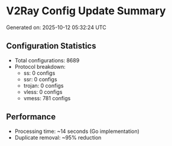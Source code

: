 # V2Ray Config Update Summary
Generated on: 2025-10-12 05:32:24 UTC

## Configuration Statistics
- Total configurations: 8689
- Protocol breakdown:
  - ss: 0 configs
  - ssr: 0 configs
  - trojan: 0 configs
  - vless: 0 configs
  - vmess: 781 configs

## Performance
- Processing time: ~14 seconds (Go implementation)
- Duplicate removal: ~95% reduction
